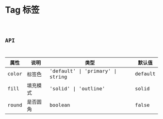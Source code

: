 # Tag 标签

<code src="./demos/index.tsx">

## API

| 属性  | 说明     | 类型                             | 默认值  |
| ----- | -------- | -------------------------------- | ------- |
| color | 标签色   | 'default' \| 'primary' \| string | default |
| fill  | 填充模式 | 'solid' \| 'outline'             | solid   |
| round | 是否圆角 | boolean                          | false   |

